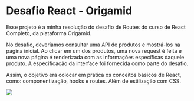 # Desafio React - Origamid

Esse projeto é a minha resolução do desafio de Routes do curso de React Completo, da plataforma Origamid.

No desafio, deveríamos consultar uma API de produtos e mostrá-los na página inicial. Ao clicar em um dos produtos, uma nova request é feita e uma nova página é renderizada com as informações específicas daquele produto. A especificação da interface foi fornecida como parte do desafio.

Assim, o objetivo era colocar em prática os conceitos básicos de React, como: componentização, hooks e routes. Além de estilização com CSS.

![](./public/desafioReact.gif)
